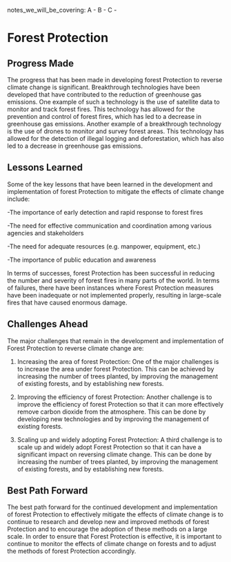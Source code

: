 notes_we_will_be_covering:
A -
B -
C -

# Forest Protection

## Progress Made

The progress that has been made in developing forest Protection to reverse climate change is significant. Breakthrough technologies have been developed that have contributed to the reduction of greenhouse gas emissions. One example of such a technology is the use of satellite data to monitor and track forest fires. This technology has allowed for the prevention and control of forest fires, which has led to a decrease in greenhouse gas emissions. Another example of a breakthrough technology is the use of drones to monitor and survey forest areas. This technology has allowed for the detection of illegal logging and deforestation, which has also led to a decrease in greenhouse gas emissions.

## Lessons Learned

Some of the key lessons that have been learned in the development and implementation of forest Protection to mitigate the effects of climate change include:

-The importance of early detection and rapid response to forest fires

-The need for effective communication and coordination among various agencies and stakeholders

-The need for adequate resources (e.g. manpower, equipment, etc.)

-The importance of public education and awareness

In terms of successes, forest Protection has been successful in reducing the number and severity of forest fires in many parts of the world. In terms of failures, there have been instances where Forest Protection measures have been inadequate or not implemented properly, resulting in large-scale fires that have caused enormous damage.

## Challenges Ahead

The major challenges that remain in the development and implementation of Forest Protection to reverse climate change are:

1. Increasing the area of forest Protection: One of the major challenges is to increase the area under forest Protection. This can be achieved by increasing the number of trees planted, by improving the management of existing forests, and by establishing new forests.

2. Improving the efficiency of forest Protection: Another challenge is to improve the efficiency of forest Protection so that it can more effectively remove carbon dioxide from the atmosphere. This can be done by developing new technologies and by improving the management of existing forests.

3. Scaling up and widely adopting Forest Protection: A third challenge is to scale up and widely adopt Forest Protection so that it can have a significant impact on reversing climate change. This can be done by increasing the number of trees planted, by improving the management of existing forests, and by establishing new forests.

## Best Path Forward

The best path forward for the continued development and implementation of forest Protection to effectively mitigate the effects of climate change is to continue to research and develop new and improved methods of forest Protection and to encourage the adoption of these methods on a large scale. In order to ensure that Forest Protection is effective, it is important to continue to monitor the effects of climate change on forests and to adjust the methods of forest Protection accordingly.
